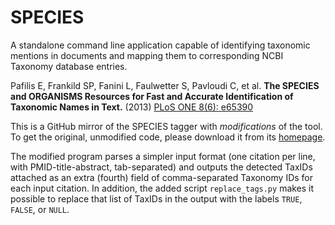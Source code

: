 SPECIES
=======

A standalone command line application capable of identifying taxonomic mentions in documents and mapping them to corresponding NCBI Taxonomy database entries.

Pafilis E, Frankild SP, Fanini L, Faulwetter S, Pavloudi C, et al. **The SPECIES and ORGANISMS Resources for Fast and Accurate Identification of Taxonomic Names in Text.** (2013) [PLoS ONE 8(6): e65390](http://www.plosone.org/article/info:doi%2F10.1371%2Fjournal.pone.0065390)

This is a GitHub mirror of the SPECIES tagger with *modifications* of the tool. To get the original, unmodified code, please download it from its [homepage](http://species.jensenlab.org/).

The modified program parses a simpler input format (one citation per line, with PMID-title-abstract, tab-separated) and outputs the detected TaxIDs attached as an extra (fourth) field of comma-separated Taxonomy IDs for each input citation.
In addition, the added script `replace_tags.py` makes it possible to replace that list of TaxIDs in the output with the labels `TRUE`, `FALSE`, or `NULL`.
